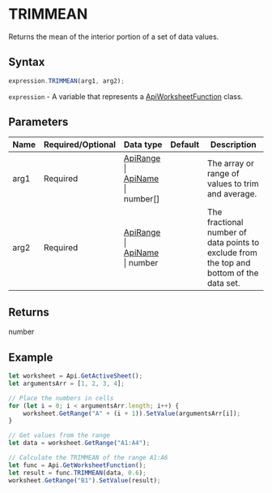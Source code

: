 # TRIMMEAN

Returns the mean of the interior portion of a set of data values.

## Syntax

```javascript
expression.TRIMMEAN(arg1, arg2);
```

`expression` - A variable that represents a [ApiWorksheetFunction](../ApiWorksheetFunction.md) class.

## Parameters

| **Name** | **Required/Optional** | **Data type** | **Default** | **Description** |
| ------------- | ------------- | ------------- | ------------- | ------------- |
| arg1 | Required | [ApiRange](../../ApiRange/ApiRange.md) \| [ApiName](../../ApiName/ApiName.md) \| number[] |  | The array or range of values to trim and average. |
| arg2 | Required | [ApiRange](../../ApiRange/ApiRange.md) \| [ApiName](../../ApiName/ApiName.md) \| number |  | The fractional number of data points to exclude from the top and bottom of the data set. |

## Returns

number

## Example



```javascript editor-
let worksheet = Api.GetActiveSheet();
let argumentsArr = [1, 2, 3, 4];

// Place the numbers in cells
for (let i = 0; i < argumentsArr.length; i++) {
    worksheet.GetRange("A" + (i + 1)).SetValue(argumentsArr[i]);
}

// Get values from the range
let data = worksheet.GetRange("A1:A4");

// Calculate the TRIMMEAN of the range A1:A6
let func = Api.GetWorksheetFunction();
let result = func.TRIMMEAN(data, 0.6);
worksheet.GetRange("B1").SetValue(result);

```

